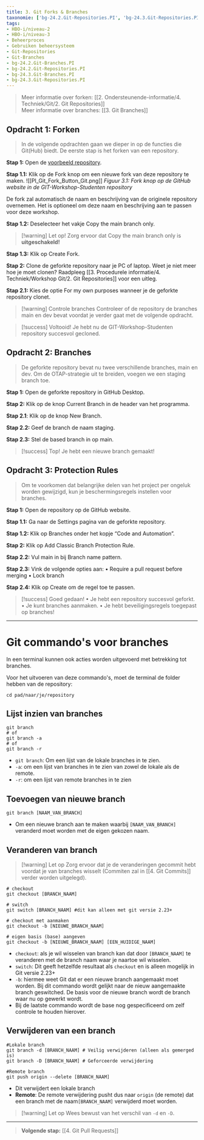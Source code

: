 ```yaml
---
title: 3. Git Forks & Branches
taxonomie: ['bg-24.2.Git-Repositories.PI', 'bg-24.3.Git-Repositories.PI', 'bg-24.2.Git-Branches.PI', 'bg-24.3.Git-Branches.PI']
tags:
- HBO-i/niveau-2
- HBO-i/niveau-3
- Beheerproces
- Gebruiken beheersysteem
- Git-Repositories
- Git-Branches
- bg-24.2.Git-Branches.PI
- bg-24.2.Git-Repositories.PI
- bg-24.3.Git-Branches.PI
- bg-24.3.Git-Repositories.PI
---
```


> Meer informatie over forken: [[2. Ondersteunende-informatie/4. Techniek/Git/2. Git Repositories]]\
> Meer informatie over branches: [[3. Git Branches]]

## Opdracht 1: Forken
>In de volgende opdrachten gaan we dieper in op de functies die Git(Hub) biedt. De eerste stap is het forken van een repository.

**Stap 1:** Open de [voorbeeld repository](https://github.com/Windesheim-HBO-ICT/GIT-Workshop-Studenten).

**Stap 1.1:** Klik op de Fork knop om een nieuwe fork van deze repository te maken.
![[PI_Git_Fork_Button_Git.png]]
*Figuur 3.1: Fork knop op de GitHub website in de GIT-Workshop-Studenten repository*

De fork zal automatisch de naam en beschrijving van de originele repository overnemen. Het is optioneel om deze naam en beschrijving aan te passen voor deze workshop.

**Stap 1.2:** Deselecteer het vakje Copy the main branch only.

> [!warning] Let op!
> Zorg ervoor dat Copy the main branch only is **uitgeschakeld!**

**Stap 1.3:** Klik op Create Fork.

**Stap 2:** Clone de geforkte repository naar je PC of laptop.
	Weet je niet meer hoe je moet clonen? Raadpleeg [[3. Procedurele informatie/4. Techniek/Workshop Git/2. Git Repositories]] voor een uitleg.

**Stap 2.1:** Kies de optie For my own purposes wanneer je de geforkte repository clonet.

> [!warning] Controle branches
> Controleer of de repository de branches main en dev bevat voordat je verder gaat met de volgende opdracht.

> [!success] Voltooid!
> Je hebt nu de GIT-Workshop-Studenten repository succesvol gecloned. 

## Opdracht 2: Branches
>De geforkte repository bevat nu twee verschillende branches, main en dev. Om de OTAP-strategie uit te breiden, voegen we een staging branch toe.

**Stap 1:** Open de geforkte repository in GitHub Desktop.

**Stap 2:** Klik op de knop Current Branch in de header van het programma.

**Stap 2.1**: Klik op de knop New Branch.

**Stap 2.2:** Geef de branch de naam staging.

**Stap 2.3:** Stel de based branch in op main.

> [!success] Top!
> Je hebt een nieuwe branch gemaakt!

## Opdracht 3: Protection Rules
>Om te voorkomen dat belangrijke delen van het project per ongeluk worden gewijzigd, kun je beschermingsregels instellen voor branches.

**Stap 1:** Open de repository op de GitHub website.

**Stap 1.1:** Ga naar de Settings pagina van de geforkte repository.

**Stap 1.2:** Klik op Branches onder het kopje “Code and Automation”.

**Stap 2:** Klik op Add Classic Branch Protection Rule.

**Stap 2.2:** Vul main in bij Branch name pattern.

**Stap 2.3:** Vink de volgende opties aan:
	• Require a pull request before merging
	• Lock branch

**Stap 2.4:** Klik op Create om de regel toe te passen.

> [!success] Goed gedaan!
• Je hebt een repository succesvol geforkt.
• Je kunt branches aanmaken.
• Je hebt beveiligingsregels toegepast op branches!

---
# Git commando's voor branches

In een terminal kunnen ook acties worden uitgevoerd met betrekking tot branches.

Voor het uitvoeren van deze commando's, moet de terminal de folder hebben van de repository:
```
cd pad/naar/je/repository
```

## Lijst inzien van branches
```
git branch
# of
git branch -a
# of
git branch -r 
```
- `git branch`: Om een lijst van de lokale branches in te zien.
- `-a`: om een lijst van branches in te zien van zowel de lokale als de remote.
- `-r`: om een lijst van remote branches in te zien

## Toevoegen van nieuwe branch
```
git branch [NAAM_VAN_BRANCH]
```
- Om een nieuwe branch aan te maken waarbij `[NAAM_VAN_BRANCH]` veranderd moet worden met de eigen gekozen naam.
## Veranderen van branch
> [!warning] Let op
> Zorg ervoor dat je de veranderingen gecommit hebt voordat je van branches wisselt (Commiten zal in [[4. Git Commits]] verder worden uitgelegd).

```
# checkout
git checkout [BRANCH_NAAM]

# switch
git switch [BRANCH_NAAM] #dit kan alleen met git versie 2.23+

# checkout met aanmaken
git checkout -b [NIEUWE_BRANCH_NAAM] 

# eigen basis (base) aangeven
git checkout -b [NIEUWE_BRANCH_NAAM] [EEN_HUIDIGE_NAAM]
```
- `checkout`: als je wil wisselen van branch kan dat door `[BRANCH_NAAM]` te veranderen met de branch naam waar je naartoe wil wisselen. 
- `switch`: Dit geeft hetzelfde resultaat als `checkout` en is alleen mogelijk in Git versie 2.23+
-  `-b`: hiermee weet Git dat er een nieuwe branch aangemaakt moet worden. Bij dit commando wordt gelijkt naar de nieuw aangemaakte branch geswitched. De basis voor de nieuwe branch wordt de branch waar nu op gewerkt wordt.
- Bij de laatste commando wordt de base nog gespecificeerd om zelf controle te houden hierover.

## Verwijderen van een branch
```
#Lokale branch
git branch -d [BRANCH_NAAM] # Veilig verwijderen (alleen als gemerged is)
git branch -D [BRANCH_NAAM] # Geforceerde verwijdering

#Remote branch
git push origin --delete [BRANCH_NAAM]
```
- Dit verwijdert een lokale branch
- **Remote**: De remote verwijdering pusht dus naar `origin` (de remote) dat een branch met de naam`[BRANCH_NAAM]` verwijderd moet worden.

> [!warning] Let op
> Wees bewust van het verschil van `-d` en `-D`.

---

> **Volgende stap:** [[4. Git Pull Requests]]
